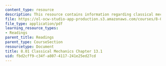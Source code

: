 ```yaml
---
content_type: resource
description: This resource contains information regarding classical mechanics.
file: https://ol-ocw-studio-app-production.s3.amazonaws.com/courses/8-01sc-classical-mechanics-fall-2016/fbd2cff9c34fa8074117241e25ed27cd_MIT8_01F16_chapter13.1.pdf
file_type: application/pdf
learning_resource_types:
- Readings
parent_title: Readings
parent_type: CourseSection
resourcetype: Document
title: 8.01 Classical Mechanics Chapter 13.1
uid: fbd2cff9-c34f-a807-4117-241e25ed27cd
---
```

